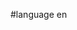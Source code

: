 #language en


<div style="overflow:auto;height:1px;">
[http://9ucol-le-informazioni.biz/27575978/index.html italia singapore voli]
[http://9ukye-free-movies.cn/55243122/scars-the-echo-song.html scars the echo song]
[http://9ukyd-free-movies.cn/24165641/index.html computer careers computer engineer]
[http://9ukws-free-movies.cn/08943418/home-education-magazine.html home education magazine]
[http://9ulac-free-movies.cn/22027967/medical-school-residency-rank-list.html medical school residency rank list]
[http://9ukyk-free-movies.cn/79964726/index.html l&m racing]
[http://9ukxn-free-movies.cn/74176828/index.html periodic table]
[http://9ukyh-free-movies.cn/21546441/index.html kank music videos]
[http://9ucon-le-informazioni.biz/48466417/baionetta-mod-1870.html baionetta mod 1870]
[http://9ukyd-free-movies.cn/60422546/using-music-in-play-therapy.html using music in play therapy]
[http://9ukye-free-movies.cn/09407083/index.html damn regrets music download]
[http://9ucog-le-informazioni.biz/44773400/flusso-termico.html flusso termico]
[http://9ucoo-le-informazioni.biz/02043975/index.html gianluca luciano]
[http://9ucoh-le-informazioni.biz/83230296/index.html ravvedimento ritenuta]
[http://9ukwe-free-movies.cn/06213278/index.html thomasville elyse furniture]
[http://9ucoi-le-informazioni.biz/70496592/index.html orologio bulova cronometro]
[http://9ucom-le-informazioni.biz/48155619/index.html dxf pompa sommersa]
[http://9ucom-le-informazioni.biz/06212740/katie-holmes-gallery.html katie holmes gallery]
[http://9ukwj-free-movies.cn/97028006/index.html dvd shrink]
[http://9ukxp-free-movies.cn/76800731/index.html dog show lassy]
[http://9ukys-free-movies.cn/69896600/witchboard-the-movie.html witchboard the movie]
[http://9ukyj-free-movies.cn/41690519/belly-dance-music-mp3.html belly dance music mp3]
[http://9ukyk-free-movies.cn/86515953/index.html music video: lean wit it rock wit it]
[http://9ucon-le-informazioni.biz/71188308/ultra-violenza-stadio.html ultra violenza stadio]
[http://9ukyl-free-movies.cn/45905480/index.html the zutons free music]
[http://9ukwn-free-movies.cn/00783258/index.html music for vassily brandt's 34 etudes]
[http://9ukyr-free-movies.cn/73872372/bridgewater-real-estate.html bridgewater real estate]
[http://9ukwv-free-movies.cn/82112574/index.html dutch east indie company]
[http://9ukyr-free-movies.cn/31705048/cherokee-county-water-authority-georgia.html cherokee county water authority georgia]
[http://9ukym-free-movies.cn/91949113/electron-microscope-and-its-size-and-weight.html electron microscope and its size and weight]
[http://9ucoq-le-informazioni.biz/63655848/www-eurodisney-it.html www eurodisney it]
[http://9ukws-free-movies.cn/44004419/index.html wheel spinning sound audio file]
[http://9ukxh-free-movies.cn/82824749/index.html bean sands euro dance 2006]
[http://9ulai-free-movies.cn/83306004/index.html free home haircut instructions]
[http://9ucog-le-informazioni.biz/36771243/avesani-carta.html avesani carta]
[http://9ulal-free-movies.cn/89177352/index.html white rabbit new york city]
[http://9ulal-free-movies.cn/63546388/crafts-you-can-do-at-home-in-a-small-space.html crafts you can do at home in a small space]
[http://9ukwh-free-movies.cn/00005444/heavy-equipment-auctions-in-kissammee.html heavy equipment auctions in kissammee]
[http://9ucoj-le-informazioni.biz/49910754/index.html batteria al piombo 125 ah c20]
[http://9ukwq-free-movies.cn/44154729/index.html most successful email marketing company]
[http://9ular-free-movies.cn/54936980/index.html enter ingredients recipes]
[http://9ukyt-free-movies.cn/01652415/gwen-stephani-love-angel-music-baby.html gwen stephani love angel music baby]
[http://9ukwa-free-movies.cn/12949400/index.html nude family vacation story]
[http://9ulao-free-movies.cn/53220024/index.html new home construction in boise area]
[http://9ukwp-free-movies.cn/76361922/your-god-damn-right-i-did-jack-nicholson-code-red-audio.html your god damn right i did jack nicholson code red audio]
[http://9ukwi-free-movies.cn/55180108/index.html exotic car rental vancouver]
[http://9ulam-free-movies.cn/33425516/index.html best western hotel la solara sorrento]
[http://9ukwh-free-movies.cn/70373152/index.html house alarm installation]
[http://9ukxe-free-movies.cn/90127498/index.html pa auto insurance false documents]
[http://9ukws-free-movies.cn/99220850/index.html ta truck plaza of america]
[http://9ukwh-free-movies.cn/59161630/amigo-watches.html amigo watches]
[http://9ukxp-free-movies.cn/58439281/poodle-muscle-atrophy-after-surgery.html poodle muscle atrophy after surgery]
[http://9ucoh-le-informazioni.biz/07384526/index.html offerta lavoro manuale casa]
[http://9ukxy-free-movies.cn/14706097/index.html graduation party games]
[http://9ucoo-le-informazioni.biz/91147315/radio-broadcasting-schools.html radio broadcasting schools]
[http://9ukxg-free-movies.cn/10842651/index.html pc game cheats titan quest]
[http://9ukwk-free-movies.cn/90747132/index.html kelly blue book]
[http://9ukwb-free-movies.cn/23958708/index.html absolute computer solutions]
[http://9ulad-free-movies.cn/23706121/index.html downloading music v3]
[http://9ulad-free-movies.cn/23706121/archo-music.html archo music]
[http://9ukxc-free-movies.cn/76309150/index.html pay a traffic ticket online georgia]
[http://9ukwq-free-movies.cn/94103051/index.html credit card machine imprint plates]
[http://9ukwm-free-movies.cn/94488950/anthlon-audio-drivers.html anthlon audio drivers]
[http://9ucor-le-informazioni.biz/34295529/index.html philips perfect slim pro]
[http://9ucog-le-informazioni.biz/79284757/rat-dvd.html rat dvd]
[http://9ulah-free-movies.cn/33837346/index.html rlh game cover]
[http://9ulaf-free-movies.cn/33459676/states-with-the-lowest-car-insurance-rates.html states with the lowest car insurance rates]
[http://9ulah-free-movies.cn/13076231/music-jobs-in-germany.html music jobs in germany]
[http://9ukyp-free-movies.cn/59885233/index.html pacific action for health project economic impact assessment of]
[http://9ukxt-free-movies.cn/04158928/custodian-job-title.html custodian job title]
[http://9ulaj-free-movies.cn/08121012/index.html 1950 christian music]
[http://9ulaj-free-movies.cn/08121012/public-domaine-music.html public domaine music]
[http://9ulay-free-movies.cn/26715884/nantucket-electric-company.html nantucket electric company]
[http://9ulab-free-movies.cn/70160254/index.html water to steam expansion ratio]
[http://9ukyp-free-movies.cn/65181945/midwich-elementary-school-t-shirt.html midwich elementary school t-shirt]
[http://9ucor-le-informazioni.biz/67897043/index.html alloggio and torino and affitto]
[http://9ucok-le-informazioni.biz/22744832/index.html fastweb copertura]
[http://9ukxd-free-movies.cn/15187174/i-m-not-scared-book-aldo-moro.html i'm not scared, book, aldo moro]
[http://9ukwn-free-movies.cn/07240472/index.html hacking ip address software]
[http://9ucoj-le-informazioni.biz/67847419/typhoon-myguide-3500-mobile.html typhoon myguide 3500 mobile]
[http://9ucol-le-informazioni.biz/38095008/tettoia-legnaie-regolamento-besnate.html tettoia legnaie regolamento besnate]
[http://9ukxh-free-movies.cn/38732907/work-from-home-job.html work from home job]
[http://9ucom-le-informazioni.biz/42492880/index.html life in ruin]
[http://9ukwh-free-movies.cn/63808714/index.html silit cookware for induction cooking]
[http://9ulas-free-movies.cn/92442723/index.html hosanna music]
[http://9ukxi-free-movies.cn/31934328/pottery-gay.html pottery gay]
[http://9ukxx-free-movies.cn/32136173/index.html guide houseplant]
[http://9ucok-le-informazioni.biz/30238991/make-money-today.html make money today]
[http://9ukwj-free-movies.cn/46663910/index.html amazon]
[http://9ukwn-free-movies.cn/67698732/steele-truck-center-ft-myers-fl.html steele truck center ft. myers fl]
[http://9ukyp-free-movies.cn/18598094/cygnus-business-media-inc.html cygnus business media, inc]
[http://9ulav-free-movies.cn/70961206/greater-columbus-school-of-music-ga.html greater columbus school of music, ga]
[http://9ukxi-free-movies.cn/02187399/index.html vacationing with your dog]
[http://9ukxw-free-movies.cn/04239502/captian-andersons-resturant-panama-city.html captian andersons resturant panama city]
[http://9ucoj-le-informazioni.biz/35315563/index.html realtek com tw]
[http://9ukxh-free-movies.cn/05809806/gregory-moore-student-fraud.html gregory moore student fraud]
[http://9ukxa-free-movies.cn/84927064/index.html win xp home won't boot]
[http://9ukwe-free-movies.cn/68482909/index.html uu memorial service readings]
[http://9ucol-le-informazioni.biz/78146803/index.html vademecum protezione civile europea]
[http://9ulap-free-movies.cn/09354778/steve-logan-nba.html steve logan nba]
[http://9ukwu-free-movies.cn/67746753/index.html sports card trading]
[http://9ucom-le-informazioni.biz/62159753/in-rete-roma.html in rete roma]
[http://9ukya-free-movies.cn/39185990/index.html there was an error joining the network]
[http://9ulas-free-movies.cn/97950280/house-building-programs.html house building programs]
[http://9ukyb-free-movies.cn/02804879/index.html eastern health network, colchester, ct]
[http://9ukwl-free-movies.cn/86574992/index.html how do fish swim?]
[http://9ucop-le-informazioni.biz/50904253/index.html ricevente satellite dvb]
[http://9ucos-le-informazioni.biz/75250705/index.html consulenza pensione online]
[http://9ukwo-free-movies.cn/82540175/index.html care of salt water fish tank]
[http://9ukxb-free-movies.cn/81596716/ati-radeon-9600-agp-video-card.html ati radeon 9600 agp video card]
[http://9ulac-free-movies.cn/74383434/index.html great lakes water proofing system in erie pa]
[http://9ukxm-free-movies.cn/53143152/index.html bloomberg headquarters free food]
[http://9ukwk-free-movies.cn/95871462/index.html amazon fragrance checkout code]
[http://9ulax-free-movies.cn/25287376/index.html christian counseling, maryland]
[http://9ucoi-le-informazioni.biz/50679231/foto-paolo-torrisi.html foto paolo torrisi]
[http://9ukxa-free-movies.cn/97532111/weddings-in-davao-city-philippines.html weddings in davao city philippines]
[http://9ukyw-free-movies.cn/13491770/dr-elseys-cat-attract-litter.html dr elseys cat attract litter]
[http://9ukxl-free-movies.cn/39708137/index.html maintaining student permanent records]
[http://9ulaw-free-movies.cn/70904752/what-does-a-wireless-network-look-like.html what does a wireless network look like]
[http://9ulaq-free-movies.cn/75826922/index.html anair irish dance academy]
[http://9ukyl-free-movies.cn/45905480/music-consentration-studies.html music consentration studies]
[http://9ukyg-free-movies.cn/73004494/xylodex-weight-loss.html xylodex weight loss]
[http://9ulay-free-movies.cn/16754602/network-stats-message-unread-weekly.html network stats message unread weekly]
[http://9ulat-free-movies.cn/08368413/buffalo-minnesota-city.html buffalo + minnesota + city]
[http://9ucoo-le-informazioni.biz/73846894/index.html simon le bon]
[http://9ukxu-free-movies.cn/58985152/index.html national security estimate]
[http://9ulac-free-movies.cn/74383434/who-sells-water-based-foundation.html who sells water based foundation]
[http://9ucot-le-informazioni.biz/29319211/index.html hp xw4300 workstation]
[http://9ucos-le-informazioni.biz/36254399/index.html fiat punto van]
[http://9ucop-le-informazioni.biz/89410774/index.html zendium dentifricio dente sensibili]
[http://9ukwv-free-movies.cn/94291347/index.html georgia satellite bass tabs]
[http://9ulak-free-movies.cn/88214471/modern-bathroom-light-fixtures.html modern bathroom light fixtures]
[http://9ukyy-free-movies.cn/78954062/index.html cruise]
[http://9ukyi-free-movies.cn/48519128/index.html harry potter box office records]
[http://9ukyi-free-movies.cn/48519128/wholesale-office-chair.html wholesale office chair]
[http://9ukyy-free-movies.cn/86733682/dvd-quality-is-poor-on-my-win2000-pc.html dvd quality is poor on my win2000 pc]
[http://9ulax-free-movies.cn/65520109/uranium-wedding-ring.html uranium wedding ring]
[http://9ulan-free-movies.cn/74875342/grove-bowersox-funeral-home.html grove bowersox funeral home]
[http://9ucop-le-informazioni.biz/77023350/index.html io alberto moravia]
[http://9ulaw-free-movies.cn/27479672/index.html viza electric]
[http://9ukyl-free-movies.cn/27541926/army-careers-office-leicester.html army careers office leicester]
[http://9ulap-free-movies.cn/94667762/game-schedule-for-denver-broncos.html game schedule for denver broncos]
[http://9ucoh-le-informazioni.biz/50696393/index.html hard disk maxtor 160 gb]
[http://9ukyj-free-movies.cn/06924161/us-post-office-portland-oregon.html us post office portland, oregon]
[http://9ukxx-free-movies.cn/83906633/index.html katie prices wedding guests]
[http://9ucom-le-informazioni.biz/09738493/gruppo-fiat-auto.html gruppo fiat auto]
[http://9ukyg-free-movies.cn/79598963/dawn-farm-equipment.html dawn farm equipment]
[http://9ulap-free-movies.cn/53242996/index.html tavares lake county court house employees]
[http://9ukxq-free-movies.cn/36074184/the-first-bowl-game-on-new-years-day.html the first bowl game on new years day]
[http://9ucoj-le-informazioni.biz/88697853/antler-art.html antler art]
</div>
